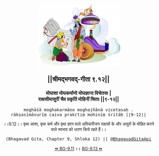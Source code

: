 <center><img src="../../asset/BG.png" alt="#API #bhagavadgitaapi #slok #nodejs #js #api #gitaapi #krishna #hinduism #vedic #ISKCON #shreemadbhagavadgita #technology"/>
<h2>||श्रीमद्‍भगवद्‍-गीता ९.१२||</h2>
<h3>मोघाशा मोघकर्माणो मोघज्ञाना विचेतसः |<br/>राक्षसीमासुरीं चैव प्रकृतिं मोहिनीं श्रिताः ||९-१२||</h3>
<pre>moghāśā moghakarmāṇo moghajñānā vicetasaḥ .<br/>rākṣasīmāsurīṃ caiva prakṛtiṃ mohinīṃ śritāḥ ||9-12||</pre>
<p>।।9.12।। वृथा आशा, वृथा कर्म और वृथा ज्ञान वाले अविचारीजन राक्षसों के और असुरों के मोहित करने वाले स्वभाव को धारण किये रहते हैं।।</p>
<pre>(Bhagavad Gita, Chapter 9, Shloka 12) || <a href="https://twitter.com/bhagavadgitaapi">@BhagavadGitaApi</a></pre><a href="../../9/11">⏪  BG-9.11</a><b>        ।।        </b><a href="../../9/13">BG-9.13  ⏩</a></center>